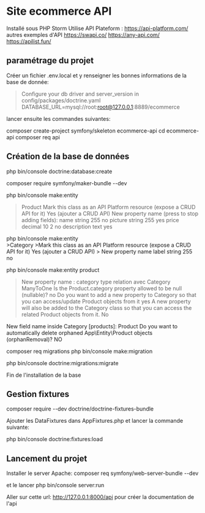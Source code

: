 # Site ecommerce API
Installé sous PHP Storm
Utilise API Plateform : https://api-platform.com/
autres exemples d'API
    https://swapi.co/
    https://any-api.com/
    https://apilist.fun/

## paramétrage du projet
Créer un fichier .env.local et y renseigner les bonnes informations
de la base de donnée:
> Configure your db driver and server_version in config/packages/doctrine.yaml
  DATABASE_URL=mysql://root:root@127.0.0.1:8889/ecommerce

lancer ensuite les commandes suivantes:

composer create-project symfony/skeleton ecommerce-api
cd ecommerce-api
composer req api

## Création de la base de données
php bin/console doctrine:database:create

composer require symfony/maker-bundle --dev

php bin/console make:entity
 >Product
 >Mark this class as an API Platform resource (expose a CRUD API for it) 
    Yes (ajouter a CRUD API)
 >New property name (press <return> to stop adding fields):
    name string 255 no
    picture string 255 yes
    price decimal 10 2 no
    description text yes
    
php bin/console make:entity    
    >Category
     >Mark this class as an API Platform resource (expose a CRUD API for it) 
        Yes (ajouter a CRUD API)
    > New property name  label
    string 255 no
    
php bin/console make:entity 
    product
   >New property name : category
   type relation avec Category ManyToOne
   Is the Product.category property allowed to be null (nullable)? no
    Do you want to add a new property to Category so that you can access/update Product objects from it yes
    A new property will also be added to the Category class so that you can access the related Product objects from it. No

New field name inside Category [products]: Product
Do you want to automatically delete orphaned App\Entity\Product objects (orphanRemoval)? NO

composer req migrations
php bin/console make:migration

php bin/console doctrine:migrations:migrate

Fin de l'installation de la base

## Gestion fixtures
composer require --dev doctrine/doctrine-fixtures-bundle

Ajouter les DataFixtures dans AppFixtures.php
et lancer la commande suivante:

php bin/console doctrine:fixtures:load

## Lancement du projet
Installer le server Apache:
composer req symfony/web-server-bundle --dev

et le lancer
php bin/console server:run

Aller sur cette url:
http://127.0.0.1:8000/api pour créer la documentation de l'api


